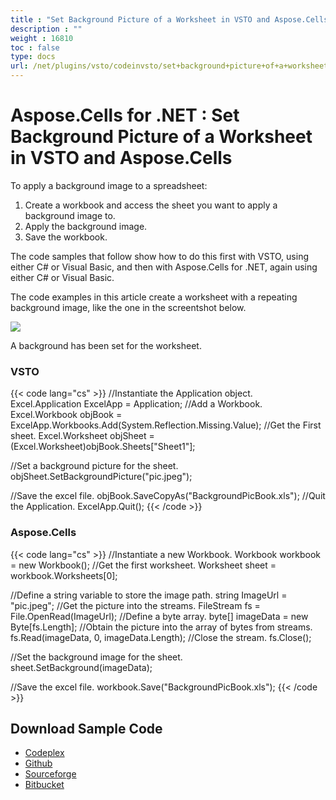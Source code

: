 ```yaml
---
title : "Set Background Picture of a Worksheet in VSTO and Aspose.Cells" 
description : "" 
weight : 16810 
toc : false
type: docs
url: /net/plugins/vsto/codeinvsto/set+background+picture+of+a+worksheet+in+vsto+and+aspose.cells/
---
```


# Aspose.Cells for .NET : Set Background Picture of a Worksheet in VSTO and Aspose.Cells


To apply a background image to a spreadsheet:

1.  Create a workbook and access the sheet you want to apply a background image to.
2.  Apply the background image.
3.  Save the workbook.

The code samples that follow show how to do this first with VSTO, using either C# or Visual Basic, and then with Aspose.Cells for .NET, again using either C# or Visual Basic.

The code examples in this article create a worksheet with a repeating background image, like the one in the screentshot below.

![](download/thumbnails/5020840/2032630548)

A background has been set for the worksheet.

### VSTO

{{< code lang="cs" >}}
//Instantiate the Application object.
Excel.Application ExcelApp = Application;
//Add a Workbook.
Excel.Workbook objBook = ExcelApp.Workbooks.Add(System.Reflection.Missing.Value);
//Get the First sheet.
Excel.Worksheet objSheet = (Excel.Worksheet)objBook.Sheets["Sheet1"];

//Set a background picture for the sheet.
objSheet.SetBackgroundPicture("pic.jpeg");

//Save the excel file.
objBook.SaveCopyAs("BackgroundPicBook.xls");
//Quit the Application.
ExcelApp.Quit();
{{< /code >}}

### Aspose.Cells

{{< code lang="cs" >}}
//Instantiate a new Workbook.
Workbook workbook = new Workbook();
//Get the first worksheet.
Worksheet sheet = workbook.Worksheets[0];

//Define a string variable to store the image path.
string ImageUrl = "pic.jpeg";
//Get the picture into the streams.
FileStream fs = File.OpenRead(ImageUrl);
//Define a byte array.
byte[] imageData = new Byte[fs.Length];
//Obtain the picture into the array of bytes from streams.
fs.Read(imageData, 0, imageData.Length);
//Close the stream.
fs.Close();

//Set the background image for the sheet.
sheet.SetBackground(imageData);

//Save the excel file.
workbook.Save("BackgroundPicBook.xls");
{{< /code >}}

## Download Sample Code

*   [Codeplex](https://asposevsto.codeplex.com/downloads/get/1459785)
*   [Github](https://github.com/asposemarketplace/Aspose_for_VSTO/releases/download/Aspose.Cells1.1/Set.Background.Picture.of.a.Worksheet.Aspose.Cells.zip)
*   [Sourceforge](https://sourceforge.net/projects/asposevsto/files/Aspose.Cells%20Vs%20VSTO%20Excel/Set%20Background%20Picture%20of%20a%20Worksheet%20(Aspose.Cells).zip/download)
*   [Bitbucket](https://bitbucket.org/asposemarketplace/aspose-for-vsto/downloads/Set%20Background%20Picture%20of%20a%20Worksheet%20(Aspose.Cells).zip)

